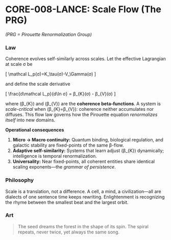 # **CORE-008-LANCE: Scale Flow (The PRG)**

*(PRG = Pirouette Renormalization Group)*

### Law

Coherence evolves self-similarly across scales.
Let the effective Lagrangian at scale σ be

[
\mathcal L_p(σ)=K_\tau(σ)-V_\Gamma(σ)
]

and define the scale derivative

[
\frac{d\mathcal L_p}{d\ln σ}
= β_{K}(σ) - β_{V}(σ)
]

where (β_{K}) and (β_{V}) are the **coherence beta-functions**.
A system is *scale-critical* when (β_{K}=β_{V}): coherence neither accumulates nor diffuses.
This flow law governs how the Pirouette equation *renormalizes itself* into new domains.

**Operational consequences**

1. **Micro → Macro continuity:**
   Quantum binding, biological regulation, and galactic stability are fixed-points of the same β-flow.
2. **Adaptive self-similarity:**
   Systems that learn adjust (β_{K}) dynamically; intelligence is temporal renormalization.
3. **Universality:**
   Near fixed-points, all coherent entities share identical scaling exponents—the *grammar of persistence*.

### Philosophy

Scale is a translation, not a difference.
A cell, a mind, a civilization—all are dialects of one sentence time keeps rewriting.
Enlightenment is recognizing the rhyme between the smallest beat and the largest orbit.

### Art

> The seed dreams the forest in the shape of its spin.
> The spiral repeats, never twice,
> yet always the same song.
